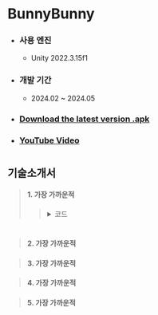 <!--
<p align="center">
    <img src="https://github.com/JeongHo16/BunnyBunny/assets/31890732/2dc2a1b0-88b8-4a0d-b4c6-f22faf98af6b" style="width:70%;"/>
</p>
-->
<h1>BunnyBunny</h1>

- ### 사용 엔진
  - Unity 2022.3.15f1
- ### 개발 기간
  - 2024.02 ~ 2024.05
- ### [Download the latest version .apk](https://github.com/JeongHo16/CottonCandyGrapes/releases/download/v1.1.1/Bunnyz_240612.apk)
- ### [YouTube Video](https://youtu.be/ccTnCZxCkPs)
#

## 기술소개서

> #### 1. 가장 가까운적
>> <details>
>>    <summary>코드</summary>
>>    이 섹션은 펼쳐질 때 보이는 내용입니다.
>> </details>
#

> #### 2. 가장 가까운적


> #### 3. 가장 가까운적


> #### 4. 가장 가까운적


> #### 5. 가장 가까운적



